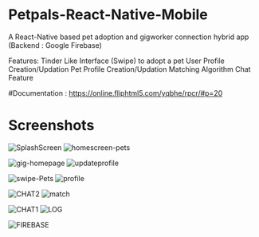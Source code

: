 # Petpals-React-Native-Mobile
A React-Native based pet adoption and gigworker connection hybrid app (Backend : Google Firebase)

Features:
Tinder Like Interface (Swipe) to adopt a pet
User Profile Creation/Updation
Pet Profile Creation/Updation
Matching Algorithm
Chat Feature 


#Documentation : https://online.fliphtml5.com/yqbhe/rpcr/#p=20
# Screenshots
![SplashScreen](https://github.com/Itsbijoshuman/Petpals-React-Native-Mobile-/assets/93047483/7853952b-e51a-4eac-b8d6-62db9012e6c8)  ![homescreen-pets](https://github.com/Itsbijoshuman/Petpals-React-Native-Mobile-/assets/93047483/93306479-e3b7-4459-a4a4-0edc8177f711)

![gig-homepage](https://github.com/Itsbijoshuman/Petpals-React-Native-Mobile-/assets/93047483/d54b5b13-00d5-4e79-ad20-684eeb3f6f5f)  ![updateprofile](https://github.com/Itsbijoshuman/Petpals-React-Native-Mobile-/assets/93047483/3f72256d-9c0d-4e37-baa7-0830811030d3)

![swipe-Pets](https://github.com/Itsbijoshuman/Petpals-React-Native-Mobile-/assets/93047483/1dc50009-d2d0-42e3-81e9-562ccaaad504)   ![profile](https://github.com/Itsbijoshuman/Petpals-React-Native-Mobile-/assets/93047483/8bd8471b-237a-49cd-9c77-8c5591b50463)

![CHAT2](https://github.com/Itsbijoshuman/Petpals-React-Native-Mobile-/assets/93047483/584ae010-6e2d-40ec-a0bd-e1e500b653f9)  ![match](https://github.com/Itsbijoshuman/Petpals-React-Native-Mobile-/assets/93047483/bede8de6-2f39-4c77-baac-d20cce174f2a)

![CHAT1](https://github.com/Itsbijoshuman/Petpals-React-Native-Mobile-/assets/93047483/a6196613-8ac6-4759-bfed-d70d8e319b8b)  ![LOG](https://github.com/Itsbijoshuman/Petpals-React-Native-Mobile-/assets/93047483/6e2ddcf7-9267-4891-859d-da26dd2585a4)

![FIREBASE](https://github.com/Itsbijoshuman/Petpals-React-Native-Mobile-/assets/93047483/87357ca1-d658-40bd-a572-605e4871a5c0)

